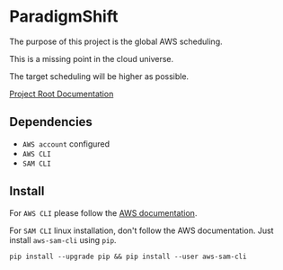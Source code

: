 # ParadigmShift

The purpose of this project is the global AWS scheduling.

This is a missing point in the cloud universe.

The target scheduling will be higher as possible.

[Project Root Documentation](doc/tree.md)

## Dependencies

  - `AWS account` configured
  - `AWS CLI`
  - `SAM CLI`

## Install

For `AWS CLI` please follow the [AWS documentation](https://docs.aws.amazon.com/cli/latest/userguide/install-cliv2.html).

For `SAM CLI` linux installation, don't follow the AWS documentation. Just install `aws-sam-cli` using `pip`.

`pip install --upgrade pip && pip install --user aws-sam-cli`